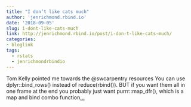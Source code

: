 ```yaml
---
title: "I don’t like cats much"
author: 'jenrichmond.rbind.io'
date: '2018-09-05'
slug: i-dont-like-cats-much
link: http://jenrichmond.rbind.io/post/i-don-t-like-cats-much/
categories:
- bloglink
tags:
  - rstats
  - jenrichmondrbindio
---
```


Tom Kelly pointed me towards the @swcarpentry resources You can use dplyr::bind_rows() instead of reduce(rbind()). BUT if you want them all in one frame at the end you probably just want purrr::map_dfr(), which is a map and bind combo function[... <i class="fas fa-external-link-alt"></i>](http://jenrichmond.rbind.io/post/i-don-t-like-cats-much/)

